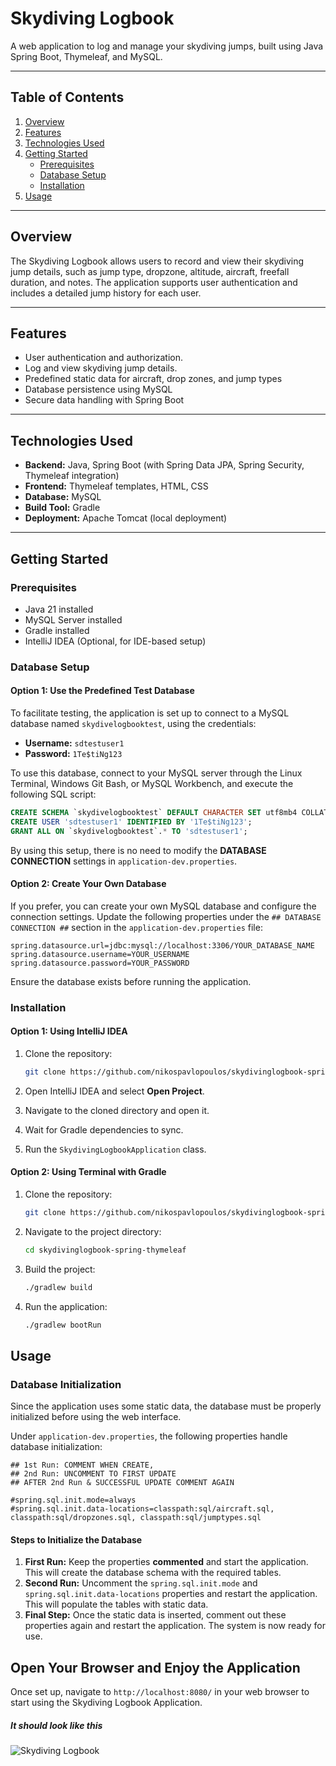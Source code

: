 # Skydiving Logbook

A web application to log and manage your skydiving jumps, built using Java Spring Boot, Thymeleaf, and MySQL.

* * *

## Table of Contents

1.  [Overview](#overview)
2.  [Features](#features)
3.  [Technologies Used](#technologies-used)
4.  [Getting Started](#getting-started)
    - [Prerequisites](#prerequisites)
    - [Database Setup](#database-setup)
    - [Installation](#installation)
5.  [Usage](#usage)

* * *

## Overview

The Skydiving Logbook allows users to record and view their skydiving jump details, such as jump type, dropzone, altitude, aircraft, freefall duration, and notes. The application supports user authentication and includes a detailed jump history for each user.

* * *

## Features

- User authentication and authorization.
- Log and view skydiving jump details.
- Predefined static data for aircraft, drop zones, and jump types
- Database persistence using MySQL
- Secure data handling with Spring Boot

* * *

## Technologies Used

- **Backend:** Java, Spring Boot (with Spring Data JPA, Spring Security, Thymeleaf integration)
- **Frontend:** Thymeleaf templates, HTML, CSS
- **Database:** MySQL
- **Build Tool:** Gradle
- **Deployment:** Apache Tomcat (local deployment)

* * *

## Getting Started

### Prerequisites

- Java 21 installed
- MySQL Server installed
- Gradle installed
- IntelliJ IDEA (Optional, for IDE-based setup)

### Database Setup

#### Option 1: Use the Predefined Test Database

To facilitate testing, the application is set up to connect to a MySQL database named `skydivelogbooktest`, using the credentials:

- **Username:** `sdtestuser1`
- **Password:** `1Te$tiNg123`

To use this database, connect to your MySQL server through the Linux Terminal, Windows Git Bash, or MySQL Workbench, and execute the following SQL script:

```sql
CREATE SCHEMA `skydivelogbooktest` DEFAULT CHARACTER SET utf8mb4 COLLATE utf8mb4_0900_ai_ci;
CREATE USER 'sdtestuser1' IDENTIFIED BY '1Te$tiNg123';
GRANT ALL ON `skydivelogbooktest`.* TO 'sdtestuser1';
```

By using this setup, there is no need to modify the **DATABASE CONNECTION** settings in `application-dev.properties`.

#### Option 2: Create Your Own Database

If you prefer, you can create your own MySQL database and configure the connection settings. Update the following properties under the `## DATABASE CONNECTION ##` section in the `application-dev.properties` file:

```properties
spring.datasource.url=jdbc:mysql://localhost:3306/YOUR_DATABASE_NAME
spring.datasource.username=YOUR_USERNAME
spring.datasource.password=YOUR_PASSWORD
```

Ensure the database exists before running the application.

### Installation

#### Option 1: Using IntelliJ IDEA

1.  Clone the repository:

    ```sh
    git clone https://github.com/nikospavlopoulos/skydivinglogbook-spring-thymeleaf.git
    ```

2.  Open IntelliJ IDEA and select **Open Project**.

3.  Navigate to the cloned directory and open it.

4.  Wait for Gradle dependencies to sync.

5.  Run the `SkydivingLogbookApplication` class.


#### Option 2: Using Terminal with Gradle

1.  Clone the repository:

    ```sh
    git clone https://github.com/nikospavlopoulos/skydivinglogbook-spring-thymeleaf.git
    ```

2.  Navigate to the project directory:

    ```sh
    cd skydivinglogbook-spring-thymeleaf
    ```

3.  Build the project:

    ```sh
    ./gradlew build
    ```

4.  Run the application:

    ```sh
    ./gradlew bootRun
    ```


## Usage

### Database Initialization

Since the application uses some static data, the database must be properly initialized before using the web interface.

Under `application-dev.properties`, the following properties handle database initialization:

```properties
## 1st Run: COMMENT WHEN CREATE,
## 2nd Run: UNCOMMENT TO FIRST UPDATE
## AFTER 2nd Run & SUCCESSFUL UPDATE COMMENT AGAIN

#spring.sql.init.mode=always
#spring.sql.init.data-locations=classpath:sql/aircraft.sql, classpath:sql/dropzones.sql, classpath:sql/jumptypes.sql
```

#### Steps to Initialize the Database

1.  **First Run:** Keep the properties **commented** and start the application. This will create the database schema with the required tables.
2.  **Second Run:** Uncomment the `spring.sql.init.mode` and `spring.sql.init.data-locations` properties and restart the application. This will populate the tables with static data.
3.  **Final Step:** Once the static data is inserted, comment out these properties again and restart the application. The system is now ready for use.

## Open Your Browser and Enjoy the Application

Once set up, navigate to `http://localhost:8080/` in your web browser to start using the Skydiving Logbook Application.

##### It should look like this
![Skydiving Logbook](./src/main/resources/static/img/gif.gif)
